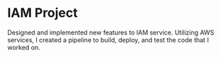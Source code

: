 # IAM Project
 Designed and implemented new features to IAM service. Utilizing AWS services, I created a pipeline to build, deploy, and test the code that I worked on.

